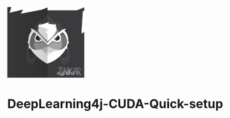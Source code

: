  <img src="https://github.com/54LiNKeR/54LiNKeR.github.io/blob/master/shots/LiNKeR.png" width="35%">

# DeepLearning4j-CUDA-Quick-setup
